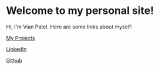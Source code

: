 # Welcome to my personal site!

Hi, I'm Vian Patel. Here are some links about myself:

[My Projects](https://vian4.com/projects)

[LinkedIn](https://www.linkedin.com/in/vian-patel-764019291/)

[Github](https://github.com/VianPatel)